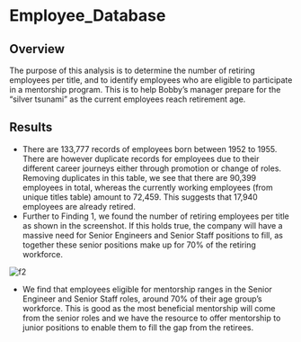 # Employee_Database
## Overview 
The purpose of this analysis is to determine the number of retiring employees per title, and to identify employees who are eligible to participate in a mentorship program. This is to help Bobby’s manager prepare for the “silver tsunami” as the current employees reach retirement age. 
## Results
- There are 133,777 records of employees born between 1952 to 1955. There are however duplicate records for employees due to their different career journeys either through promotion or change of roles. Removing duplicates in this table, we see that there are 90,399 employees in total, whereas the currently working employees (from unique titles table) amount to 72,459. This suggests that 17,940 employees are already retired.
- Further to Finding 1, we found the number of retiring employees per title as shown in the screenshot. If this holds true, the company will have a massive need for Senior Engineers and Senior Staff positions to fill, as together these senior positions make up for 70% of the retiring workforce.

![f2](https://user-images.githubusercontent.com/67567087/154821880-5b97e14d-431f-423f-85cd-f938aa765d82.PNG)
- We find that employees eligible for mentorship ranges in the Senior Engineer and Senior Staff roles, around 70% of their age group’s workforce. This is good as the most beneficial mentorship will come from the senior roles and we have the resource to offer mentorship to junior positions to enable them to fill the gap from the retirees.
